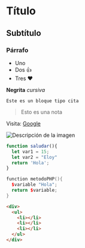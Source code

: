 # Título 
## Subtítulo 
### Párrafo 

- Uno 
- Dos 👍
- Tres ❤️

**Negrita**
*cursiva* 

```
Este es un bloque tipo cita
```
> Esto es una nota


Visita: [Google](https://www.google.com)

![Descripción de la imagen](https://imgs.search.brave.com/IcyIvM6oCMlzR0XytB8R5W2579TJkPPI3UUN9vM8a8c/rs:fit:860:0:0:0/g:ce/aHR0cHM6Ly9pMC53/cC5jb20vY29kaWdv/ZXNwYWd1ZXRpLmNv/bS93cC1jb250ZW50/L3VwbG9hZHMvMjAy/MS8wNC9nb2t1LWlz/bGEtZGVsLXRlc29y/by5qcGc_cmVzaXpl/PTY0MCwzNjMmc3Ns/PTE)


```js
function saludar(){
  let var1 = 15;
  let var2 = "Eloy"
  return 'Hola';
}
```

```cpp
function metodoPHP(){
  $variable "Hola";
  return $variable;
}
```

```html
<div>
  <ul>
    <li></li>
    <li></li>
    <li></li>
  </ul>
</div>
```

